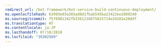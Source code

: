 ```yaml
---
redirect_url: /bot-framework/bot-service-build-continuous-deployment/
ms.openlocfilehash: 63993e03a385ad8d1fbab545ba23422ee2089240
ms.sourcegitcommit: f576981342fb3361216675815714e24281e20ddf
ms.translationtype: HT
ms.contentlocale: ja-JP
ms.lasthandoff: 07/18/2018
ms.locfileid: "39302569"
---
```

